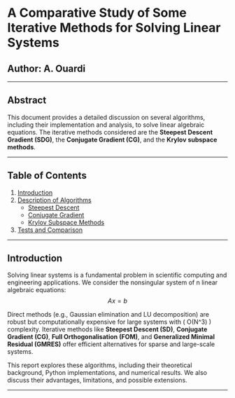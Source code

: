 # A Comparative Study of Some Iterative Methods for Solving Linear Systems

## Author: A. Ouardi  

---

## Abstract

This document provides a detailed discussion on several algorithms, including their implementation and analysis, to solve linear algebraic equations. The iterative methods considered are the **Steepest Descent Gradient (SDG)**, the **Conjugate Gradient (CG)**, and the **Krylov subspace methods**.

---

## Table of Contents

1. [Introduction](#introduction)
2. [Description of Algorithms](#description-of-algorithms)
    - [Steepest Descent](#steepest-descent)
    - [Conjugate Gradient](#conjugate-gradient)
    - [Krylov Subspace Methods](#krylov-subspace-methods)
3. [Tests and Comparison](#tests-and-comparison)

---

## Introduction

Solving linear systems is a fundamental problem in scientific computing and engineering applications. We consider the nonsingular system of n linear algebraic equations:  
$$A x = b$$

Direct methods (e.g., Gaussian elimination and LU decomposition) are robust but computationally expensive for large systems with \( O(N^3) \) complexity. Iterative methods like **Steepest Descent (SD)**, **Conjugate Gradient (CG)**, **Full Orthogonalisation (FOM)**, and **Generalized Minimal Residual (GMRES)** offer efficient alternatives for sparse and large-scale systems.  

This report explores these algorithms, including their theoretical background, Python implementations, and numerical results. We also discuss their advantages, limitations, and possible extensions.

---
